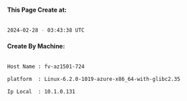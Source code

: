 
   
#### This Page Create at:

```bash

2024-02-28 - 03:43:38 UTC

```

#### Create By Machine:

```bash

Host Name : fv-az1501-724

platform  : Linux-6.2.0-1019-azure-x86_64-with-glibc2.35

Ip Local  : 10.1.0.131

```


